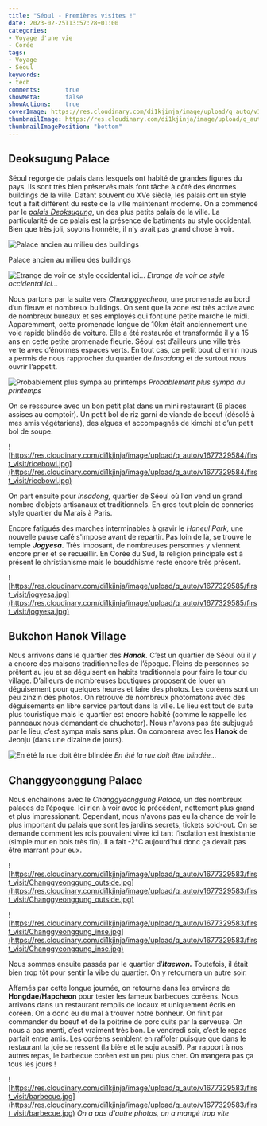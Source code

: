 ```yaml
---
title: "Séoul - Premières visites !"
date: 2023-02-25T13:57:28+01:00
categories:
- Voyage d'une vie
- Corée
tags:
- Voyage
- Séoul
keywords:
- tech
comments:       true
showMeta:       false
showActions:    true
coverImage: https://res.cloudinary.com/di1kjinja/image/upload/q_auto/v1677329584/first_visit/temple_cover.jpg
thumbnailImage: https://res.cloudinary.com/di1kjinja/image/upload/q_auto/v1677329584/first_visit/palace_thumbnail.jpg
thumbnailImagePosition: "bottom"
---
```


## **Deoksugung Palace**

Séoul regorge de palais dans lesquels ont habité de grandes figures du pays. Ils sont très bien préservés mais font tâche à côté des énormes buildings de la ville. Datant souvent du XVe siècle, les palais ont un style tout à fait différent du reste de la ville maintenant moderne. On a commencé par le [*palais Deoksugung*](https://fr.wikipedia.org/wiki/Deoksugung), un des plus petits palais de la ville. La particularité de ce palais est la présence de batiments au style occidental. Bien que très joli, soyons honnête, il n’y avait pas grand chose à voir. 

![Palace ancien au milieu des buildings](https://res.cloudinary.com/di1kjinja/image/upload/q_auto/v1677329583/first_visit/deoksugung.jpg)

Palace ancien au milieu des buildings

![Etrange de voir ce style occidental ici…](https://res.cloudinary.com/di1kjinja/image/upload/q_auto/v1677329583/first_visit/western_building.jpg)
*Etrange de voir ce style occidental ici…*

Nous partons par la suite vers *Cheonggyecheon,* une promenade au bord d’un fleuve et nombreux buildings. On sent que la zone est très active avec de nombreux bureaux et ses employés qui font une petite marche le midi. Apparemment, cette promenade longue de 10km était anciennement une voie rapide blindée de voiture. Elle a été restaurée et transformée il y a 15 ans en cette petite promenade fleurie. Séoul est d’ailleurs une ville très verte avec d’énormes espaces verts. En tout cas, ce petit bout chemin nous a permis de nous rapprocher du quartier de *Insadong* et de surtout nous ouvrir l’appetit. 

![Probablement plus sympa au printemps](https://res.cloudinary.com/di1kjinja/image/upload/q_auto/v1677329584/first_visit/Cheonggyecheon.jpg)
*Probablement plus sympa au printemps*

On se ressource avec un bon petit plat dans un mini restaurant (6 places assises au comptoir). Un petit bol de riz garni de viande de boeuf (désolé à mes amis végétariens), des algues et accompagnés de kimchi et d’un petit bol de soupe.

![https://res.cloudinary.com/di1kjinja/image/upload/q_auto/v1677329584/first_visit/ricebowl.jpg](https://res.cloudinary.com/di1kjinja/image/upload/q_auto/v1677329584/first_visit/ricebowl.jpg)

On part ensuite pour *Insadong,* quartier de Séoul où l’on vend un grand nombre d’objets artisanaux et traditionnels. En gros tout plein de conneries style quartier du Marais à Paris. 

Encore fatigués des marches interminables à gravir le *Haneul Park,* une nouvelle pause café s'impose avant de repartir. Pas loin de là, se trouve le temple *******Jogyesa.******* Très imposant, de nombreuses personnes y viennent encore prier et se recueillir. En Corée du Sud, la religion principale est à présent le christianisme mais le bouddhisme reste encore très présent.

![https://res.cloudinary.com/di1kjinja/image/upload/q_auto/v1677329585/first_visit/jogyesa.jpg](https://res.cloudinary.com/di1kjinja/image/upload/q_auto/v1677329585/first_visit/jogyesa.jpg)

## Bukchon Hanok Village

Nous arrivons dans le quartier des *******Hanok.******* C’est un quartier de Séoul où il y a encore des maisons traditionnelles de l’époque. Pleins de personnes se prêtent au jeu et se déguisent en habits traditionnels pour faire le tour du village. D’ailleurs de nombreuses boutiques proposent de louer un déguisement pour quelques heures et faire des photos. Les coréens sont un peu zinzin des photos. On retrouve de nombreux photomatons avec des déguisements en libre service partout dans la ville. Le lieu est tout de suite plus touristique mais le quartier est encore habité (comme le rappelle les panneaux nous demandant de chuchoter). Nous n'avons pas été subjugué par le lieu, c’est sympa mais sans plus. On comparera avec les ******Hanok****** de Jeonju (dans une dizaine de jours).

![En été la rue doit être blindée](https://res.cloudinary.com/di1kjinja/image/upload/q_auto/v1677329585/first_visit/seoul_hanok.jpg)
*En été la rue doit être blindée...*

## **Changgyeonggung Palace**

Nous enchaînons avec le *Changgyeonggung Palace,* un des nombreux palaces de l’époque. Ici rien à voir avec le précédent, nettement plus grand et plus impressionant. Cependant, nous n'avons pas eu la chance de voir le plus important du palais que sont les jardins secrets, tickets sold-out. On se demande comment les rois pouvaient vivre ici tant l’isolation est inexistante (simple mur en bois très fin). Il a fait -2°C aujourd’hui donc ça devait pas être marrant pour eux. 

![https://res.cloudinary.com/di1kjinja/image/upload/q_auto/v1677329583/first_visit/Changgyeonggung_outside.jpg](https://res.cloudinary.com/di1kjinja/image/upload/q_auto/v1677329583/first_visit/Changgyeonggung_outside.jpg)

![https://res.cloudinary.com/di1kjinja/image/upload/q_auto/v1677329583/first_visit/Changgyeonggung_inse.jpg](https://res.cloudinary.com/di1kjinja/image/upload/q_auto/v1677329583/first_visit/Changgyeonggung_inse.jpg)

Nous sommes ensuite passés par le quartier d’*******Itaewon.******* Toutefois, il était bien trop tôt pour sentir la vibe du quartier. On y retournera un autre soir. 

Affamés par cette longue journée, on retourne dans les environs de ********Hongdae/Hapcheon******** pour tester les fameux barbecues coréens. Nous arrivons dans un restaurant remplis de locaux et uniquement écris en coréen. On a donc eu du mal à trouver notre bonheur. On finit par commander du boeuf et de la poitrine de porc cuits par la serveuse. On nous a pas menti, c’est vraiment très bon. Le vendredi soir, c’est le repas parfait entre amis. Les coréens semblent en raffoler puisque que dans le restaurant la joie se ressent (la bière et le soju aussi!). Par rapport à nos autres repas, le barbecue coréen est un peu plus cher. On mangera pas ça tous les jours !

![https://res.cloudinary.com/di1kjinja/image/upload/q_auto/v1677329583/first_visit/barbecue.jpg](https://res.cloudinary.com/di1kjinja/image/upload/q_auto/v1677329583/first_visit/barbecue.jpg)
*On a pas d'autre photos, on a mangé trop vite*